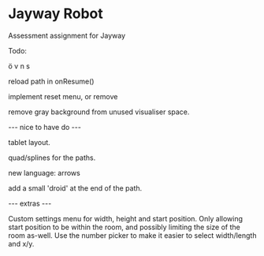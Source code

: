 Jayway Robot
============

Assessment assignment for Jayway

Todo:


ö v n s

reload path in onResume()

implement reset menu, or remove

remove gray background from unused visualiser space.


--- nice to have do ---

tablet layout.

quad/splines for the paths.

new language: arrows

add a small 'droid' at the end of the path.

--- extras ---

Custom settings menu for width, height and start position. Only allowing
start position to be within the room, and possibly limiting the size of
the room as-well. 
Use the number picker to make it easier to select width/length and x/y.